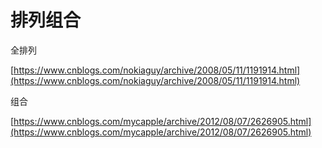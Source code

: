 # 排列组合

全排列

[https://www.cnblogs.com/nokiaguy/archive/2008/05/11/1191914.html](https://www.cnblogs.com/nokiaguy/archive/2008/05/11/1191914.html)

组合

[https://www.cnblogs.com/mycapple/archive/2012/08/07/2626905.html](https://www.cnblogs.com/mycapple/archive/2012/08/07/2626905.html)

